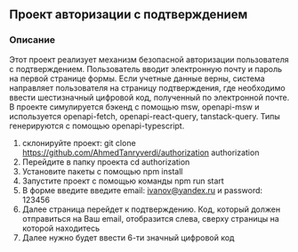 ## Проект авторизации с подтверждением

### Описание

Этот проект реализует механизм безопасной авторизации пользователя с подтверждением. Пользователь вводит электронную почту и пароль на первой странице формы. Если учетные данные верны, система направляет пользователя на страницу подтверждения, где необходимо ввести шестизначный цифровой код, полученный по электронной почте. В проекте симулируется бэкенд с помощью msw, openapi-msw и используется openapi-fetch, openapi-react-query, tanstack-query. Типы генерируются с помощью openapi-typescript.

1. склонируйте проект: git clone https://github.com/AhmedTanryverdi/authorization authorization
2. Перейдите в папку проекта cd authorization
3. Установите пакеты с помощью npm install
4. Запустите проект с помощью команды npm run start
5. В форме введите введите email: ivanov@yandex.ru и password: 123456
6. Далее страница перейдет к подтверждению. Код, который должен отправиться на Ваш email, отобразится слева, сверху страницы на которой находитесь
7. Далее нужно будет ввести 6-ти значный цифровой код
